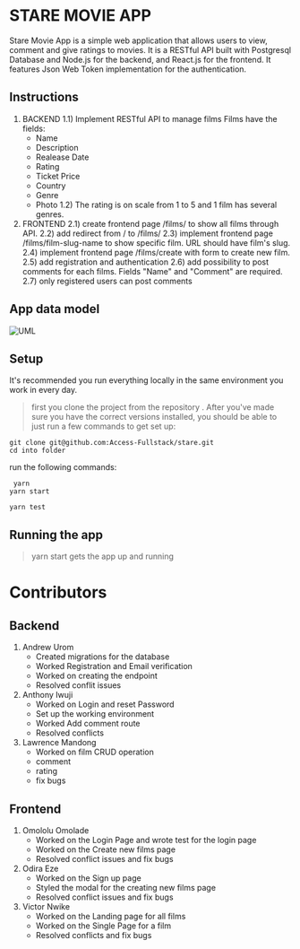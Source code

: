# STARE MOVIE APP
Stare Movie App is a simple web application that allows users to view, comment and give ratings to movies.
It is a RESTful API built with Postgresql Database and Node.js for the backend, and React.js for the frontend. It features Json Web Token implementation for the authentication.
## Instructions
1. BACKEND
   1.1) Implement RESTful API to manage films
   Films have the fields:
   - Name
   - Description
   - Realease Date
   - Rating
   - Ticket Price
   - Country
   - Genre
   - Photo
     1.2) The rating is on scale from 1 to 5 and 1 film has several genres.
2. FRONTEND
   2.1) create frontend page /films/ to show all films through API.
   2.2) add redirect from / to /films/
   2.3) implement frontend page /films/film-slug-name to show specific film. URL should have film's slug.
   2.4) implement frontend page /films/create with form to create new film.
   2.5) add registration and authentication
   2.6) add possibility to post comments for each films. Fields "Name" and "Comment" are required.
   2.7) only registered users can post comments
## App data model
![UML](https://github.com/Access-Fullstack/stare/blob/develop/staremovieapp_EERDiagram.png)
## Setup
It's recommended you run everything locally in the same environment you work in
every day.
> first you clone the project from the repository .
After you've made sure you have the correct versions installed, you
should be able to just run a few commands to get set up:
```
git clone git@github.com:Access-Fullstack/stare.git
cd into folder
```
run the following commands:
```
 yarn
yarn start
```
```
yarn test
```
## Running the app
> yarn start gets the app up and running
# Contributors
## Backend
1. Andrew Urom
   - Created migrations for the database
   - Worked Registration and Email verification
   - Worked on creating the endpoint
   - Resolved conflit issues
2. Anthony Iwuji
   - Worked on Login and reset Password
   - Set up the working environment
   - Worked Add comment route
   - Resolved conflicts
3. Lawrence Mandong
   - Worked on film CRUD operation
   - comment
   - rating
   - fix bugs
## Frontend
1. Omololu Omolade
   - Worked on the Login Page and wrote test for the login page
   - Worked on the Create new films page
   - Resolved conflict issues and fix bugs
2. Odira Eze
   - Worked on the Sign up page
   - Styled the modal for the creating new films page
   - Resolved conflict issues and fix bugs
3. Victor Nwike
   - Worked on the Landing page for all films
   - Worked on the Single Page for a film
   - Resolved conflicts and fix bugs

